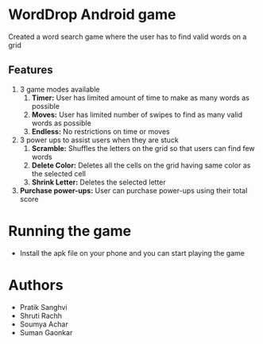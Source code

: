 # WordDrop Android game

Created a word search game where the user has to find valid words on a grid
## Features
  1. 3 game modes available
      1. __Timer:__ User has limited amount of time to make as many words as possible
      2. __Moves:__ User has limited number of swipes to find as many valid words as possible
      3. __Endless:__ No restrictions on time or moves
  2. 3 power ups to assist users when they are stuck
      1. __Scramble:__ Shuffles the letters on the grid so that users can find few words
      2. __Delete Color:__ Deletes all the cells on the grid having same color as the selected cell
      3. __Shrink Letter:__ Deletes the selected letter
  3. __Purchase power-ups:__ User can purchase power-ups using their total score
  
# Running the game
* Install the apk file on your phone and you can start playing the game

# Authors
* Pratik Sanghvi
* Shruti Rachh
* Soumya Achar
* Suman Gaonkar
